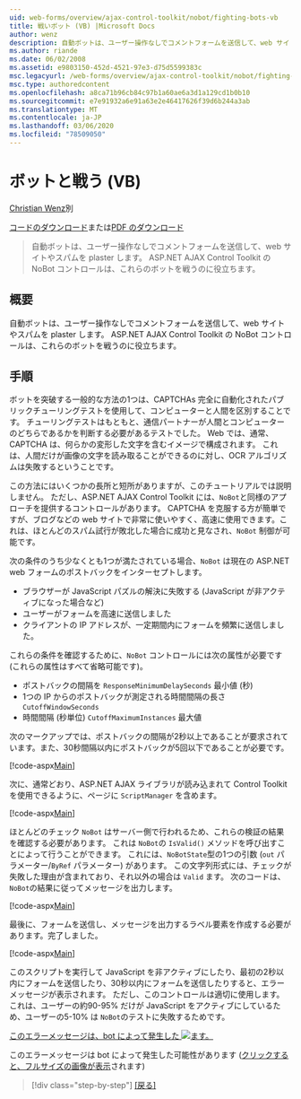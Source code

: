 ```yaml
---
uid: web-forms/overview/ajax-control-toolkit/nobot/fighting-bots-vb
title: 戦いボット (VB) |Microsoft Docs
author: wenz
description: 自動ボットは、ユーザー操作なしでコメントフォームを送信して、web サイトやスパムを plaster します。 ASP.NET AJAX Con の NoBot コントロール...
ms.author: riande
ms.date: 06/02/2008
ms.assetid: e9803150-452d-4521-97e3-d75d5599383c
msc.legacyurl: /web-forms/overview/ajax-control-toolkit/nobot/fighting-bots-vb
msc.type: authoredcontent
ms.openlocfilehash: a8ca71b96cb84c97b1a60ae6a3d1a129cd1b0b10
ms.sourcegitcommit: e7e91932a6e91a63e2e46417626f39d6b244a3ab
ms.translationtype: MT
ms.contentlocale: ja-JP
ms.lasthandoff: 03/06/2020
ms.locfileid: "78509050"
---
```

# <a name="fighting-bots-vb"></a>ボットと戦う (VB)

[Christian Wenz](https://github.com/wenz)別

[コードのダウンロード](https://download.microsoft.com/download/9/3/f/93f8daea-bebd-4821-833b-95205389c7d0/NoBot0.vb.zip)または[PDF のダウンロード](https://download.microsoft.com/download/b/6/a/b6ae89ee-df69-4c87-9bfb-ad1eb2b23373/nobot0VB.pdf)

> 自動ボットは、ユーザー操作なしでコメントフォームを送信して、web サイトやスパムを plaster します。 ASP.NET AJAX Control Toolkit の NoBot コントロールは、これらのボットを戦うのに役立ちます。

## <a name="overview"></a>概要

自動ボットは、ユーザー操作なしでコメントフォームを送信して、web サイトやスパムを plaster します。 ASP.NET AJAX Control Toolkit の NoBot コントロールは、これらのボットを戦うのに役立ちます。

## <a name="steps"></a>手順

ボットを突破する一般的な方法の1つは、CAPTCHAs 完全に自動化されたパブリックチューリングテストを使用して、コンピューターと人間を区別することです。 チューリングテストはもともと、通信パートナーが人間とコンピューターのどちらであるかを判断する必要があるテストでした。 Web では、通常、CAPTCHA は、何らかの変形した文字を含むイメージで構成されます。 これは、人間だけが画像の文字を読み取ることができるのに対し、OCR アルゴリズムは失敗するということです。

この方法にはいくつかの長所と短所がありますが、このチュートリアルでは説明しません。 ただし、ASP.NET AJAX Control Toolkit には、`NoBot`と同様のアプローチを提供するコントロールがあります。 CAPTCHA を克服する方が簡単ですが、ブログなどの web サイトで非常に使いやすく、高速に使用できます。これは、ほとんどのスパム試行が敗北した場合に成功と見なされ、`NoBot` 制御が可能です。

次の条件のうち少なくとも1つが満たされている場合、`NoBot` は現在の ASP.NET web フォームのポストバックをインターセプトします。

- ブラウザーが JavaScript パズルの解決に失敗する (JavaScript が非アクティブになった場合など)
- ユーザーがフォームを高速に送信しました
- クライアントの IP アドレスが、一定期間内にフォームを頻繁に送信しました。

これらの条件を確認するために、`NoBot` コントロールには次の属性が必要です (これらの属性はすべて省略可能です)。

- ポストバックの間隔を `ResponseMinimumDelaySeconds` 最小値 (秒)
- 1つの IP からのポストバックが測定される時間間隔の長さ `CutoffWindowSeconds`
- 時間間隔 (秒単位) `CutoffMaximumInstances` 最大値

次のマークアップでは、ポストバックの間隔が2秒以上であることが要求されています。また、30秒間隔以内にポストバックが5回以下であることが必要です。

[!code-aspx[Main](fighting-bots-vb/samples/sample1.aspx)]

次に、通常どおり、ASP.NET AJAX ライブラリが読み込まれて Control Toolkit を使用できるように、ページに `ScriptManager` を含めます。

[!code-aspx[Main](fighting-bots-vb/samples/sample2.aspx)]

ほとんどのチェック `NoBot` はサーバー側で行われるため、これらの検証の結果を確認する必要があります。 これは `NoBot`の `IsValid()` メソッドを呼び出すことによって行うことができます。 これには、`NoBotState`型の1つの引数 (`out` パラメーター/`ByRef` パラメーター) があります。 この文字列形式には、チェックが失敗した理由が含まれており、それ以外の場合は `Valid` ます。 次のコードは、`NoBot`の結果に従ってメッセージを出力します。

[!code-aspx[Main](fighting-bots-vb/samples/sample3.aspx)]

最後に、フォームを送信し、メッセージを出力するラベル要素を作成する必要があります。完了しました。

[!code-aspx[Main](fighting-bots-vb/samples/sample4.aspx)]

このスクリプトを実行して JavaScript を非アクティブにしたり、最初の2秒以内にフォームを送信したり、30秒以内にフォームを送信したりすると、エラーメッセージが表示されます。 ただし、このコントロールは適切に使用します。これは、ユーザーの約90-95% だけが JavaScript をアクティブにしているため、ユーザーの5-10% は `NoBot`のテストに失敗するためです。

[このエラーメッセージは、bot によって発生した ![ます。](fighting-bots-vb/_static/image2.png)](fighting-bots-vb/_static/image1.png)

このエラーメッセージは bot によって発生した可能性があります ([クリックすると、フルサイズの画像が表示](fighting-bots-vb/_static/image3.png)されます)

> [!div class="step-by-step"]
> [[戻る]](fighting-bots-cs.md)
